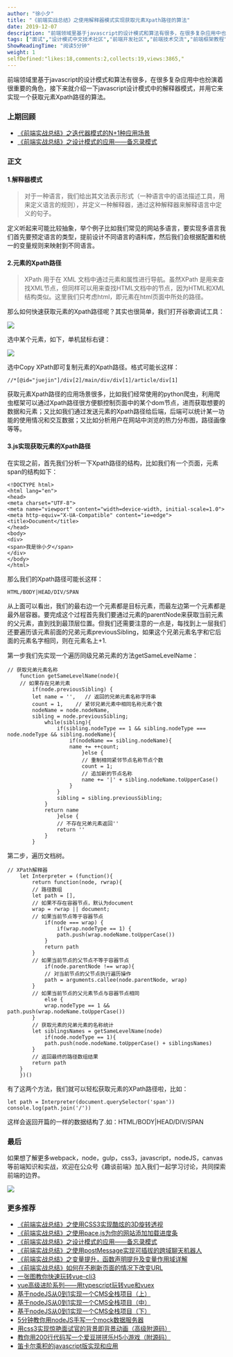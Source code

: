 ```yaml
---
author: "徐小夕"
title: "《前端实战总结》之使用解释器模式实现获取元素Xpath路径的算法"
date: 2019-12-07
description: "前端领域里基于javascript的设计模式和算法有很多，在很多复杂应用中也扮演着很重要的角色，接下来就介绍一下javascript设计模式中的解释器模式，并用它来实现一个获取元素Xpath路径的算法。 定义听起来可能比较抽象，举个例子比如我们常见的网站多语言，要实现多语言我们…"
tags: ["面试","设计模式中文技术社区","前端开发社区","前端技术交流","前端框架教程","JavaScript 学习资源","CSS 技巧与最佳实践","HTML5 最新动态","前端工程师职业发展","开源前端项目","前端技术趋势"]
ShowReadingTime: "阅读5分钟"
weight: 1
selfDefined:"likes:18,comments:2,collects:19,views:3865,"
---
```

前端领域里基于javascript的设计模式和算法有很多，在很多复杂应用中也扮演着很重要的角色，接下来就介绍一下javascript设计模式中的解释器模式，并用它来实现一个获取元素Xpath路径的算法。

### 上期回顾

*   [《前端实战总结》之迭代器模式的N+1种应用场景](https://juejin.cn/post/6844904008616771591 "https://juejin.cn/post/6844904008616771591")
*   [《前端实战总结》之设计模式的应用——备忘录模式](https://juejin.cn/post/6844903993232064526 "https://juejin.cn/post/6844903993232064526")

### 正文

#### 1.解释器模式

> 对于一种语言，我们给出其文法表示形式（一种语言中的语法描述工具，用来定义语言的规则），并定义一种解释器，通过这种解释器来解释语言中定义的句子。

定义听起来可能比较抽象，举个例子比如我们常见的网站多语言，要实现多语言我们首先要预定语言的类型，提前设计不同语言的语料库，然后我们会根据配置和统一的变量规则来映射到不同语言。

#### 2.元素的Xpath路径

> XPath 用于在 XML 文档中通过元素和属性进行导航。虽然XPath 是用来查找XML节点，但同样可以用来查找HTML文档中的节点，因为HTML和XML结构类似。这里我们只考虑html，即元素在html页面中所处的路径。

那么如何快速获取元素的Xpath路径呢？其实也很简单，我们打开谷歌调试工具：

![](/images/jueJin/16ed88521accaa8.png)

选中某个元素，如下，单机鼠标右键：

![](/images/jueJin/16ed8865ef50d5b.png)

选中Copy XPath即可复制元素的Xpath路径。格式可能长这样：

```
//*[@id="juejin"]/div[2]/main/div/div[1]/article/div[1]
```

获取元素Xpath路径的应用场景很多，比如我们经常使用的python爬虫，利用爬虫框架可以通过Xpath路径很方便额控制页面中的某个dom节点，进而获取想要的数据和元素；又比如我们通过发送元素的Xpath路径给后端，后端可以统计某一功能的使用情况和交互数据；又比如分析用户在网站中浏览的热力分布图，路径画像等等。

#### 3.js实现获取元素的Xpath路径

在实现之前，首先我们分析一下Xpath路径的结构，比如我们有一个页面，元素span的结构如下：

```
<!DOCTYPE html>
<html lang="en">
<head>
<meta charset="UTF-8">
<meta name="viewport" content="width=device-width, initial-scale=1.0">
<meta http-equiv="X-UA-Compatible" content="ie=edge">
<title>Document</title>
</head>
<body>
<div>
<span>我是徐小夕</span>
</div>
</body>
</html>
```

那么我们的Xpath路径可能长这样：

```
HTML/BODY|HEAD/DIV/SPAN
```

从上面可以看出，我们的最右边一个元素都是目标元素，而最左边第一个元素都是最外层容器。要完成这个过程首先我们要通过元素的parentNode来获取当前元素的父元素，直到找到最顶层位置。但我们还需要注意的一点是，每找到上一层我们还要遍历该元素前面的兄弟元素previousSibling，如果这个兄弟元素名字和它后面的元素名字相同，则在元素名上+1.

第一步我们先实现一个遍历同级兄弟元素的方法getSameLevelName：

```
// 获取兄弟元素名称
    function getSameLevelName(node){
    // 如果存在兄弟元素
        if(node.previousSibling) {
        let name = '',   // 返回的兄弟元素名称字符串
        count = 1,    // 紧邻兄弟元素中相同名称元素个数
        nodeName = node.nodeName,
        sibling = node.previousSibling;
            while(sibling){
                if(sibling.nodeType == 1 && sibling.nodeType === node.nodeType && sibling.nodeName){
                    if(nodeName == sibling.nodeName){
                    name += ++count;
                        }else {
                        // 重制相同紧邻节点名称节点个数
                        count = 1;
                        // 追加新的节点名称
                        name += '|' + sibling.nodeName.toUpperCase()
                    }
                }
                sibling = sibling.previousSibling;
            }
            return name
                }else {
                // 不存在兄弟元素返回''
                return ''
            }
        }
```

第二步，遍历文档树。

```
// XPath解释器
    let Interpreter = (function(){
        return function(node, rwrap){
        // 路径数组
        let path = [],
        // 如果不存在容器节点，默认为document
        wrap = rwrap || document;
        // 如果当前节点等于容器节点
            if(node === wrap) {
                if(wrap.nodeType == 1) {
                path.push(wrap.nodeName.toUpperCase())
            }
            return path
        }
        // 如果当前节点的父节点不等于容器节点
            if(node.parentNode !== wrap){
            // 对当前节点的父节点执行遍历操作
            path = arguments.callee(node.parentNode, wrap)
        }
        // 如果当前节点的父元素节点与容器节点相同
            else {
            wrap.nodeType == 1 && path.push(wrap.nodeName.toUpperCase())
        }
        // 获取元素的兄弟元素的名称统计
        let siblingsNames = getSameLevelName(node)
            if(node.nodeType == 1){
            path.push(node.nodeName.toUpperCase() + siblingsNames)
        }
        // 返回最终的路径数组结果
        return path
    }
    })()
```

有了这两个方法，我们就可以轻松获取元素的XPath路径啦，比如：

```
let path = Interpreter(document.querySelector('span'))
console.log(path.join('/'))
```

这样会返回开篇的一样的数据结构了.如：HTML/BODY|HEAD/DIV/SPAN

### 最后

如果想了解更多webpack，node，gulp，css3，javascript，nodeJS，canvas等前端知识和实战，欢迎在公众号《趣谈前端》加入我们一起学习讨论，共同探索前端的边界。

![](/images/jueJin/16ba43b87c51361.png)

### 更多推荐

*   [《前端实战总结》之使用CSS3实现酷炫的3D旋转透视](https://juejin.cn/post/6844904001633255431 "https://juejin.cn/post/6844904001633255431")
*   [《前端实战总结》之使用pace.js为你的网站添加加载进度条](https://juejin.cn/post/6844903998261035021 "https://juejin.cn/post/6844903998261035021")
*   [《前端实战总结》之设计模式的应用——备忘录模式](https://juejin.cn/post/6844903993232064526 "https://juejin.cn/post/6844903993232064526")
*   [《前端实战总结》之使用postMessage实现可插拔的跨域聊天机器人](https://juejin.cn/post/6844903989843066887 "https://juejin.cn/post/6844903989843066887")
*   [《前端实战总结》之变量提升，函数声明提升及变量作用域详解](https://juejin.cn/post/6844903985695080455 "https://juejin.cn/post/6844903985695080455")
*   [《前端实战总结》如何在不刷新页面的情况下改变URL](https://juejin.cn/post/6844903984222699527 "https://juejin.cn/post/6844903984222699527")
*   [一张图教你快速玩转vue-cli3](https://juejin.cn/post/6844903877133729799 "https://juejin.cn/post/6844903877133729799")
*   [vue高级进阶系列——用typescript玩转vue和vuex](https://juejin.cn/post/6844903831956897806 "https://juejin.cn/post/6844903831956897806")
*   [基于nodeJS从0到1实现一个CMS全栈项目（上）](https://juejin.cn/post/6844903952761225230 "https://juejin.cn/post/6844903952761225230")
*   [基于nodeJS从0到1实现一个CMS全栈项目（中）](https://juejin.im/editor/posts/5d8c7b66518825761b4c1e04 "https://juejin.im/editor/posts/5d8c7b66518825761b4c1e04")
*   [基于nodeJS从0到1实现一个CMS全栈项目（下）](https://juejin.cn/post/6844903955797901319 "https://juejin.cn/post/6844903955797901319")
*   [5分钟教你用nodeJS手写一个mock数据服务器](https://juejin.cn/post/6844903937330380814 "https://juejin.cn/post/6844903937330380814")
*   [用css3实现惊艳面试官的背景即背景动画（高级附源码）](https://juejin.cn/post/6844903950123188237 "https://juejin.cn/post/6844903950123188237")
*   [教你用200行代码写一个爱豆拼拼乐H5小游戏（附源码）](https://juejin.cn/post/6844903893961293831 "https://juejin.cn/post/6844903893961293831")
*   [笛卡尔乘积的javascript版实现和应用](https://juejin.cn/post/6844903928577048583 "https://juejin.cn/post/6844903928577048583")